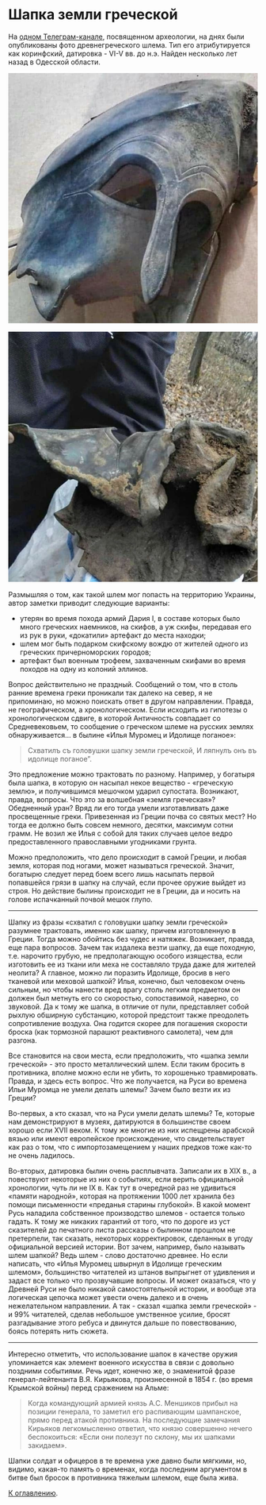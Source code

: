 # Шапка земли греческой

На [одном Телеграм-канале](https://t.me/poiskiraskopki/429), посвященном археологии, на днях были опубликованы фото древнегреческого шлема. Тип его атрибутируется как коринфский, датировка - VI-V вв. до н.э. Найден несколько лет назад в Одесской области. 

![Шапка земли грецкой](img/photo_2023-07-03_10-56-46.jpg)

![Шапка земли грецкой](img/photo_2023-07-03_10-56-57.jpg)

Размышляя о том, как такой шлем мог попасть на территорию Украины, автор заметки приводит следующие варианты:

*    утерян во время похода армий Дария I, в составе которых было много греческих наемников, на скифов, а уж скифы, передавая его из рук в руки, «докатили» артефакт до места находки;
*    шлем мог быть подарком скифскому вождю от жителей одного из греческих причерноморских городов;
*    артефакт был военным трофеем, захваченным скифами во время походов на одну из колоний эллинов.

Вопрос действительно не праздный. Сообщений о том, что в столь ранние времена греки проникали так далеко на север, я не припоминаю, но можно поискать ответ в другом направлении. Правда, не географическом, а хронологическом. Если исходить из гипотезы о хронологическом сдвиге, в которой Античность совпадает со Средневековьем, то сообщение о греческом шлеме на русских землях обнаруживается… в былине «Илья Муромец и Идолище поганое»:

> Схватилъ съ головушки шапку земли греческой,
> И ляпнулъ онъ въ идолище поганое”.

Это предложение можно трактовать по разному. Например, у богатыря была шапка, в которую он насыпал некое вещество - «греческую землю», и получившимся мешочком ударил супостата. Возникают, правда, вопросы. Что это за волшебная «земля греческая»? Обедненный уран? Вряд ли его тогда умели изготавливать даже просвещенные греки. Привезенная из Греции почва со святых мест? Но тогда ее должно быть совсем немного, десятки, максимум сотни грамм. Не возил же Илья с собой для таких случаев целое ведро предоставленного православными угодниками грунта.

Можно предположить, что дело происходит в самой Греции, и любая земля, которая под ногами, может называться греческой. Значит, богатырю следует перед боем всего лишь насыпать первой попавшейся грязи в шапку на случай, если прочее оружие выйдет из строя. Но действие былины происходит не в Греции, да и носить на голове испачканный почвой мешок глупо.

* * *

Шапку из фразы «схватил с головушки шапку земли греческой» разумнее трактовать, именно как шапку, причем изготовленную в Греции. Тогда можно обойтись без чудес и натяжек. Возникает, правда, еще пара вопросов. Зачем так издалека везти шапку, да еще походную, т.е. нарочито грубую, не предполагающую особого изящества, если изготовить ее из ткани или меха не составляло труда даже для жителей неолита? А главное, можно ли поразить Идолище, бросив в него тканевой или меховой шапкой? Илья, конечно, был человеком очень сильным, но чтобы нанести вред врагу столь легким предметом он должен был метнуть его со скоростью, сопоставимой, наверно, со звуковой. Да к тому же шапка, в отличие от пули, представляет собой рыхлую обширную субстанцию, которой предстоит также преодолеть сопротивление воздуха. Она годится скорее для погашения скорости броска (как тормозной парашют реактивного самолета), чем для разгона.

Все становится на свои места, если предположить, что «шапка земли греческой» - это просто металлический шлем. Если таким бросить в противника, вполне можно если не убить, то хорошенько травмировать. Правда, и здесь есть вопрос. Что же получается, на Руси во времена Ильи Муромца не умели делать шлемы? Зачем было везти их из Греции?

Во-первых, а кто сказал, что на Руси умели делать шлемы? Те, которые нам демонстрируют в музеях, датируются в большинстве своем хорошо если XVII веком. К тому же многие из них испещрены арабской вязью или имеют европейское происхождение, что свидетельствует как раз о том, что с импортозамещением у наших предков тоже как-то не очень ладилось.

Во-вторых, датировка былин очень расплывчата. Записали их в XIX в., а повествуют некоторые из них о событиях, если верить официальной хронологии, чуть ли не IX в. Как тут в очередной раз не удивиться «памяти народной», которая на протяжении 1000 лет хранила без помощи письменности «преданья старины глубокой». В какой момент Русь наладила собственное производство шлемов - остается только гадать. К тому же никаких гарантий от того, что по дороге из уст сказителей до печатного листа рассказы о былинном прошлом не претерпели, так сказать, некоторых корректировок, сделанных в угоду официальной версией истории. Вот зачем, например, было называть шлем шапкой? Ведь шлем - слово достаточно древнее. Но если написать, что «Илья Муромец швырнул в Идолище греческим шлемом», большинство читателей из штанов выпрыгнет от удивления и задаст все только что прозвучавшие вопросы. И может оказаться, что у Древней Руси не было никакой самостоятельной истории, и вообще эта логическая цепочка может увести очень далеко и в очень нежелательном направлении. А так - сказал «шапка земли греческой» - и 99% читателей, сделав небольшое умственное усилие, бросят разгадывание этого ребуса и двинутся дальше по повествованию, боясь потерять нить сюжета.

* * *

Интересно отметить, что использование шапок в качестве оружия упоминается как элемент военного искусства в связи с довольно поздними событиями. Речь идет, конечно же, о знаменитой фразе  генерал-лейтенанта В.Я. Кирьякова, произнесенной в 1854 г. (во время Крымской войны) перед  сражением на Альме: 

> Когда командующий армией князь А.С. Меншиков прибыл на позиции генерала, то заметил его распивающим шампанское, прямо перед атакой противника. На последующие замечания Кирьяков легкомысленно ответил, что князю совершенно нечего беспокоиться: «Если они полезут по склону, мы их шапками закидаем».

Шапки солдат и офицеров в те времена уже давно были мягкими, но, видимо, какая-то память о временах, когда последним аргументом в битве был бросок в противника тяжелым шлемом, еще была жива.

[К оглавлению](/#toc).
